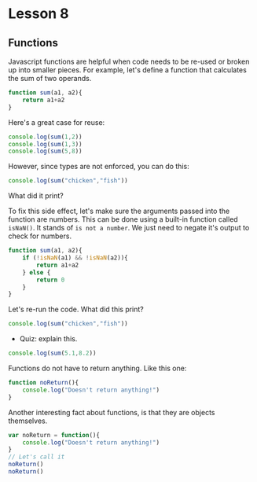 # Lesson 8

## Functions

Javascript functions are helpful when code needs to be re-used or broken up into smaller pieces. For example, let's define a function that calculates the sum of two operands.

```js
function sum(a1, a2){
    return a1+a2
}
```

Here's a great case for reuse:

```js
console.log(sum(1,2))
console.log(sum(1,3))
console.log(sum(5,8))
```

However, since types are not enforced, you can do this:

```js
console.log(sum("chicken","fish"))
```

What did it print?

To fix this side effect, let's make sure the arguments passed into the function are numbers. This can be done using a built-in function called `isNaN()`. It stands of `is not a number`. We just need to negate it's output to check for numbers.

```js
function sum(a1, a2){
    if (!isNaN(a1) && !isNaN(a2)){
        return a1+a2
    } else {
        return 0
    }
}
```

Let's re-run the code. What did this print?

```js
console.log(sum("chicken","fish"))
```

* Quiz: explain this.

```js
console.log(sum(5.1,8.2))
```

Functions do not have to return anything. Like this one:

```js
function noReturn(){
    console.log("Doesn't return anything!")
}
```

Another interesting fact about functions, is that they are objects themselves.

```js
var noReturn = function(){
    console.log("Doesn't return anything!")
}
// Let's call it
noReturn()
noReturn()
```